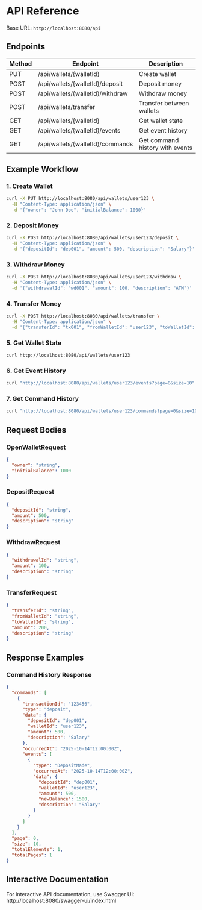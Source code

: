 # API Reference

Base URL: `http://localhost:8080/api`

## Endpoints

| Method | Endpoint                         | Description                     |
|--------|----------------------------------|---------------------------------|
| PUT    | /api/wallets/{walletId}          | Create wallet                   |
| POST   | /api/wallets/{walletId}/deposit  | Deposit money                   |
| POST   | /api/wallets/{walletId}/withdraw | Withdraw money                  |
| POST   | /api/wallets/transfer            | Transfer between wallets        |
| GET    | /api/wallets/{walletId}          | Get wallet state                |
| GET    | /api/wallets/{walletId}/events   | Get event history               |
| GET    | /api/wallets/{walletId}/commands | Get command history with events |

## Example Workflow

### 1. Create Wallet

```bash
curl -X PUT http://localhost:8080/api/wallets/user123 \
  -H "Content-Type: application/json" \
  -d '{"owner": "John Doe", "initialBalance": 1000}'
```

### 2. Deposit Money

```bash
curl -X POST http://localhost:8080/api/wallets/user123/deposit \
  -H "Content-Type: application/json" \
  -d '{"depositId": "dep001", "amount": 500, "description": "Salary"}'
```

### 3. Withdraw Money

```bash
curl -X POST http://localhost:8080/api/wallets/user123/withdraw \
  -H "Content-Type: application/json" \
  -d '{"withdrawalId": "wd001", "amount": 100, "description": "ATM"}'
```

### 4. Transfer Money

```bash
curl -X POST http://localhost:8080/api/wallets/transfer \
  -H "Content-Type: application/json" \
  -d '{"transferId": "tx001", "fromWalletId": "user123", "toWalletId": "user456", "amount": 200, "description": "Payment"}'
```

### 5. Get Wallet State

```bash
curl http://localhost:8080/api/wallets/user123
```

### 6. Get Event History

```bash
curl "http://localhost:8080/api/wallets/user123/events?page=0&size=10"
```

### 7. Get Command History

```bash
curl "http://localhost:8080/api/wallets/user123/commands?page=0&size=10"
```

## Request Bodies

### OpenWalletRequest

```json
{
  "owner": "string",
  "initialBalance": 1000
}
```

### DepositRequest

```json
{
  "depositId": "string",
  "amount": 500,
  "description": "string"
}
```

### WithdrawRequest

```json
{
  "withdrawalId": "string",
  "amount": 100,
  "description": "string"
}
```

### TransferRequest

```json
{
  "transferId": "string",
  "fromWalletId": "string",
  "toWalletId": "string",
  "amount": 200,
  "description": "string"
}
```

## Response Examples

### Command History Response

```json
{
  "commands": [
    {
      "transactionId": "123456",
      "type": "deposit",
      "data": {
        "depositId": "dep001",
        "walletId": "user123",
        "amount": 500,
        "description": "Salary"
      },
      "occurredAt": "2025-10-14T12:00:00Z",
      "events": [
        {
          "type": "DepositMade",
          "occurredAt": "2025-10-14T12:00:00Z",
          "data": {
            "depositId": "dep001",
            "walletId": "user123",
            "amount": 500,
            "newBalance": 1500,
            "description": "Salary"
          }
        }
      ]
    }
  ],
  "page": 0,
  "size": 10,
  "totalElements": 1,
  "totalPages": 1
}
```

## Interactive Documentation

For interactive API documentation, use Swagger UI: http://localhost:8080/swagger-ui/index.html
